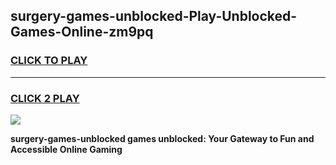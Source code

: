 
## surgery-games-unblocked-Play-Unblocked-Games-Online-zm9pq
<h3>
<a href="https://premium76.site?title=surgery-games-unblocked&ref=25A">CLICK TO PLAY</a></h3>
<hr>

<h3>
<a href="https://premium76.site?title=surgery-games-unblocked&ref=25A">CLICK 2 PLAY</a>
  
</h3>

<a href="https://premium76.site?title=surgery-games-unblocked&ref=25A"><img src="https://clearcache.store/games.png"></a>


**surgery-games-unblocked games unblocked: Your Gateway to Fun and Accessible Online Gaming**
